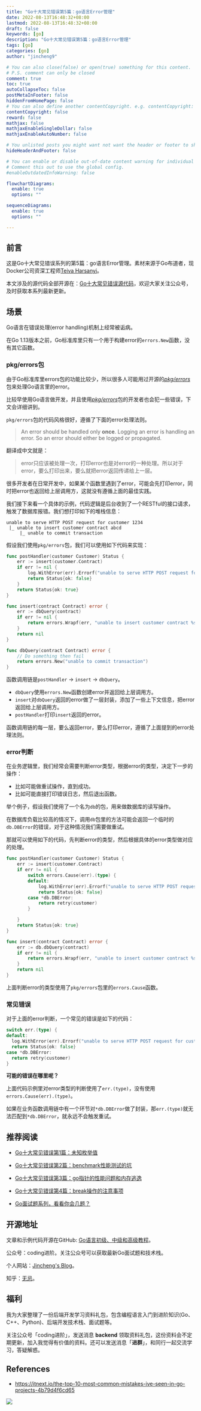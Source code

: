 ```yaml
---
title: "Go十大常见错误第5篇：go语言Error管理"
date: 2022-08-13T16:48:32+08:00
lastmod: 2022-08-13T16:48:32+08:00
draft: false
keywords: [go]
description: "Go十大常见错误第5篇：go语言Error管理"
tags: [go]
categories: [go]
author: "jincheng9"

# You can also close(false) or open(true) something for this content.
# P.S. comment can only be closed
comment: true
toc: true
autoCollapseToc: false
postMetaInFooter: false
hiddenFromHomePage: false
# You can also define another contentCopyright. e.g. contentCopyright: "This is another copyright."
contentCopyright: false
reward: false
mathjax: false
mathjaxEnableSingleDollar: false
mathjaxEnableAutoNumber: false

# You unlisted posts you might want not want the header or footer to show
hideHeaderAndFooter: false

# You can enable or disable out-of-date content warning for individual post.
# Comment this out to use the global config.
#enableOutdatedInfoWarning: false

flowchartDiagrams:
  enable: true
  options: ""

sequenceDiagrams: 
  enable: true
  options: ""

---
```


## 前言

这是Go十大常见错误系列的第5篇：go语言Error管理。素材来源于Go布道者，现Docker公司资深工程师[Teiva Harsanyi](https://teivah.medium.com/)。

本文涉及的源代码全部开源在：[Go十大常见错误源代码](https://github.com/jincheng9/go-tutorial/tree/main/workspace/senior/p28)，欢迎大家关注公众号，及时获取本系列最新更新。



## 场景

Go语言在错误处理(error handling)机制上经常被诟病。

在Go 1.13版本之前，Go标准库里只有一个用于构建error的`errors.New`函数，没有其它函数。

### pkg/errors包

由于Go标准库里errors包的功能比较少，所以很多人可能用过开源的[*pkg/errors*](https://github.com/pkg/errors)包来处理Go语言里的error。

比较早使用Go语言做开发，并且使用[*pkg/errors*](https://github.com/pkg/errors)包的开发者也会犯一些错误，下文会详细讲到。

`pkg/errors`包的代码风格很好，遵循了下面的error处理法则。

>  An error should be handled only **once**. Logging an error is handling an error. So an error should  either be logged or propagated.

翻译成中文就是：

> error只应该被处理一次，打印error也是对error的一种处理。所以对于error，要么打印出来，要么就把error返回传递给上一层。

很多开发者在日常开发中，如果某个函数里遇到了error，可能会先打印error，同时把error也返回给上层调用方，这就没有遵循上面的最佳实践。

我们接下来看一个具体的示例，代码逻辑是后台收到了一个RESTful的接口请求，触发了数据库报错。我们想打印如下的堆栈信息：

```
unable to serve HTTP POST request for customer 1234
 |_ unable to insert customer contract abcd
     |_ unable to commit transaction
```

假设我们使用`pkg/errors`包，我们可以使用如下代码来实现：

```go
func postHandler(customer Customer) Status {
	err := insert(customer.Contract)
	if err != nil {
		log.WithError(err).Errorf("unable to serve HTTP POST request for customer %s", customer.ID)
		return Status{ok: false}
	}
	return Status{ok: true}
}

func insert(contract Contract) error {
	err := dbQuery(contract)
	if err != nil {
		return errors.Wrapf(err, "unable to insert customer contract %s", contract.ID)
	}
	return nil
}

func dbQuery(contract Contract) error {
	// Do something then fail
	return errors.New("unable to commit transaction")
}
```

函数调用链是`postHandler` -> `insert` -> `dbQuery`。

* `dbQuery`使用`errors.New`函数创建error并返回给上层调用方。
* `insert`对`dbQuery`返回的error做了一层封装，添加了一些上下文信息，把error返回给上层调用方。
* `postHandler`打印`insert`返回的error。

函数调用链的每一层，要么返回error，要么打印error，遵循了上面提到的error处理法则。

### error判断

在业务逻辑里，我们经常会需要判断error类型，根据error的类型，决定下一步的操作：

* 比如可能做重试操作，直到成功。
* 比如可能直接打印错误日志，然后退出函数。

举个例子，假设我们使用了一个名为`db`的包，用来做数据库的读写操作。

在数据库负载比较高的情况下，调用`db`包里的方法可能会返回一个临时的`db.DBError`的错误，对于这种情况我们需要做重试。

那就可以使用如下的代码，先判断error的类型，然后根据具体的error类型做对应的处理。

```go
func postHandler(customer Customer) Status {
	err := insert(customer.Contract)
	if err != nil {
		switch errors.Cause(err).(type) {
		default:
			log.WithError(err).Errorf("unable to serve HTTP POST request for customer %s", customer.ID)
			return Status{ok: false}
		case *db.DBError:
			return retry(customer)
		}

	}
	return Status{ok: true}
}

func insert(contract Contract) error {
	err := db.dbQuery(contract)
	if err != nil {
		return errors.Wrapf(err, "unable to insert customer contract %s", contract.ID)
	}
	return nil
}
```

上面判断error的类型使用了`pkg/errors`包里的`errors.Cause`函数。

### 常见错误

对于上面的error判断，一个常见的错误是如下的代码：

```go
switch err.(type) {
default:
  log.WithError(err).Errorf("unable to serve HTTP POST request for customer %s", customer.ID)
  return Status{ok: false}
case *db.DBError:
  return retry(customer)
}
```

**可能的错误在哪里呢？**

上面代码示例里对error类型的判断使用了`err.(type)`，没有使用`errors.Cause(err).(type)`。

如果在业务函数调用链中有一个环节对`*db.DBError`做了封装，那`err.(type)`就无法匹配到`*db.DBError`，就永远不会触发重试。



## 推荐阅读

* [Go十大常见错误第1篇：未知枚举值](https://mp.weixin.qq.com/s?__biz=Mzg2MTcwNjc1Mg==&mid=2247484146&idx=1&sn=10fb12b643a2e37c090e5aa3bc583152&chksm=ce124d9df965c48bb954aeddabdff3db12738ded3875542250c5d0ef6cfd4417fc56580288b1&token=1912894792&lang=zh_CN#rd)

* [Go十大常见错误第2篇：benchmark性能测试的坑](https://mp.weixin.qq.com/s?__biz=Mzg2MTcwNjc1Mg==&mid=2247484163&idx=1&sn=b28d61c1f3ec9d914e698dce105ba5d1&chksm=ce124c6cf965c57a90bc85a5295ed9375103de20607b509f845583ff6686385df0ed96653d00&token=1912894792&lang=zh_CN#rd)

* [Go十大常见错误第3篇：go指针的性能问题和内存逃逸](https://mp.weixin.qq.com/s?__biz=Mzg2MTcwNjc1Mg==&mid=2247484247&idx=1&sn=faf716627afb00df646cecff023fb63c&chksm=ce124c38f965c52efd009a4c98691d56b5765dc7dce98aa49b226ad9274bd062d8d01e702e91&token=1899277735&lang=zh_CN#rd)

* [Go十大常见错误第4篇：break操作的注意事项](https://mp.weixin.qq.com/s?__biz=Mzg2MTcwNjc1Mg==&mid=2247484262&idx=1&sn=c1bea8af60444a4ef73c4d4d7a09d16d&chksm=ce124c09f965c51f3663ac9089a792d36c3685850e12695dd26d15a1a50f393b2d7c92b9983a&token=461369035&lang=zh_CN#rd)

* [Go面试题系列，看看你会几题？](https://mp.weixin.qq.com/mp/appmsgalbum?__biz=Mzg2MTcwNjc1Mg==&action=getalbum&album_id=2199553588283179010#wechat_redirect)

  

## 开源地址

文章和示例代码开源在GitHub: [Go语言初级、中级和高级教程](https://github.com/jincheng9/go-tutorial)。

公众号：coding进阶。关注公众号可以获取最新Go面试题和技术栈。

个人网站：[Jincheng's Blog](https://jincheng9.github.io/)。

知乎：[无忌](https://www.zhihu.com/people/thucuhkwuji)。



## 福利

我为大家整理了一份后端开发学习资料礼包，包含编程语言入门到进阶知识(Go、C++、Python)、后端开发技术栈、面试题等。

关注公众号「coding进阶」，发送消息 **backend** 领取资料礼包，这份资料会不定期更新，加入我觉得有价值的资料。还可以发送消息「**进群**」，和同行一起交流学习，答疑解惑。



## References

* https://itnext.io/the-top-10-most-common-mistakes-ive-seen-in-go-projects-4b79d4f6cd65

![](/img/wechat.png)

